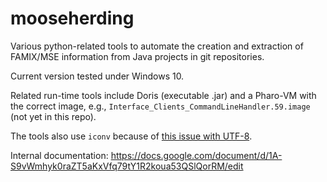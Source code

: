 # mooseherding

Various python-related tools to automate the creation and extraction of FAMIX/MSE information from Java projects in git repositories.

Current version tested under Windows 10. 

Related run-time tools include Doris (executable .jar) and a Pharo-VM with the correct image, e.g., `Interface_Clients_CommandLineHandler.59.image`
(not yet in this repo).

The tools also use `iconv` because of [this issue with UTF-8](https://github.com/feenkcom/jdt2famix/issues/20).

Internal documentation: https://docs.google.com/document/d/1A-S9vWmhyk0raZT5aKxVfq79tY1R2koua53QSlQorRM/edit
